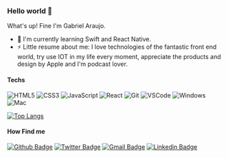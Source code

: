 ### Hello world 👋

What's up! Fine I'm Gabriel Araujo.

- 🌱 I'm currently learning Swift and React Native.
- ⚡ Little resume about me: I love technologies of the fantastic front end world, try use IOT in my life every moment, appreciate the products and design by Apple and I'm podcast lover.

#### Techs
![HTML5](https://img.shields.io/badge/-HTML5-E34F26?style=for-the-badge&logo=html5&logoColor=white)
![CSS3](https://img.shields.io/badge/-CSS3-549FDE?style=for-the-badge&logo=css3&logoColor=white)
![JavaScript](https://img.shields.io/badge/-JavaScript-F7B93E?style=for-the-badge&logo=javascript&logoColor=fff)
![React](https://img.shields.io/badge/-React.js-45b8d8?style=for-the-badge&logo=react&logoColor=white)
![Git](https://img.shields.io/badge/-Git-F05032?style=for-the-badge&logo=git&logoColor=white)
![VSCode](https://img.shields.io/badge/-VSCode-0085D1?style=for-the-badge&logo=visual-studio-code&logoColor=white)
![Windows](https://img.shields.io/badge/-Windows-00ADEF?style=for-the-badge&logo=windows&logoColor=white)
![Mac](https://img.shields.io/badge/-MacOSX-000000?style=for-the-badge&logo=apple&logoColor=white)

[![Top Langs](https://github-readme-stats.vercel.app/api/top-langs/?username=gabrielbradoki&layout=compact&theme=dark)](https://github.com/gabrielbradoki/github-readme-stats)


#### How Find me
[![Github Badge](https://img.shields.io/badge/-Github-000?style=for-the-badge&logo=Github&logoColor=white&link=https://github.com/gabrielbradoki)](https://github.com/gabrielbradoki)
[![Twitter Badge](https://img.shields.io/badge/-Twitter-blue?style=for-the-badge&logo=Twitter&logoColor=white&link=https://twitter.com/gabrielbradoki)](https://twitter.com/gabrielbradoki)
[![Gmail Badge](https://img.shields.io/badge/-Gmail-c14438?style=for-the-badge&logo=Gmail&logoColor=white&link=mailto:nathallyccd@gmail.com)](mailto:gabrieel.arauj@gmail.com)
[![Linkedin Badge](https://img.shields.io/badge/-LinkedIn-blue?style=for-the-badge&logo=Linkedin&logoColor=white&link=https://www.linkedin.com/in/gabriel-monteiro-12094847/)](https://www.linkedin.com/in/gabriel-monteiro-12094847/)


<!--
**gabrielbradoki** is a ✨ _special_ ✨ repository because its `README.md` (this file) appears on your GitHub profile.


-->
